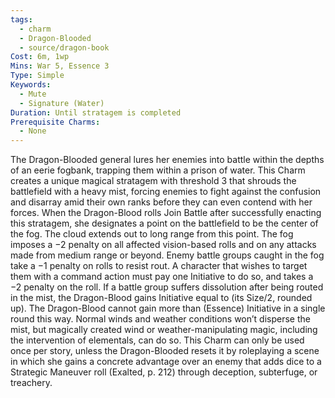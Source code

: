 ```yaml
---
tags:
  - charm
  - Dragon-Blooded
  - source/dragon-book
Cost: 6m, 1wp
Mins: War 5, Essence 3
Type: Simple
Keywords:
  - Mute
  - Signature (Water)
Duration: Until stratagem is completed
Prerequisite Charms:
  - None
---
```

The Dragon-Blooded general lures her enemies into battle within the depths of an eerie fogbank, trapping them within a prison of water. This Charm creates a unique magical stratagem with threshold 3 that shrouds the battlefield with a heavy mist, forcing enemies to fight against the confusion and disarray amid their own ranks before they can even contend with her forces. When the Dragon-Blood rolls Join Battle after successfully enacting this stratagem, she designates a point on the battlefield to be the center of the fog. The cloud extends out to long range from this point. The fog imposes a −2 penalty on all affected vision-based rolls and on any attacks made from medium range or beyond. Enemy battle groups caught in the fog take a −1 penalty on rolls to resist rout. A character that wishes to target them with a command action must pay one Initiative to do so, and takes a −2 penalty on the roll. If a battle group suffers dissolution after being routed in the mist, the Dragon-Blood gains Initiative equal to (its Size/2, rounded up). The Dragon-Blood cannot gain more than (Essence) Initiative in a single round this way. Normal winds and weather conditions won’t disperse the mist, but magically created wind or weather-manipulating magic, including the intervention of elementals, can do so. This Charm can only be used once per story, unless the Dragon-Blooded resets it by roleplaying a scene in which she gains a concrete advantage over an enemy that adds dice to a Strategic Maneuver roll (Exalted, p. 212) through deception, subterfuge, or treachery.